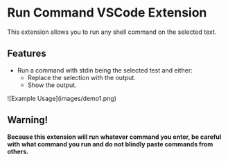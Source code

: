 # Run Command VSCode Extension

This extension allows you to run any shell command on the selected text.

## Features

- Run a command with stdin being the selected test and either:
	- Replace the selection with the output.
	- Show the output.

\!\[Example Usage\]\(images/demo1.png\)

## Warning!
**Because this extension will run whatever command you enter, be careful with what command you run and do not blindly paste commands from others.**

